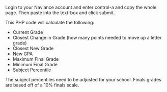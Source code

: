 Login to your Naviance account and enter control-a and copy the whole page. Then paste into the text-box and click submit.

This PHP code will calculate the following:
- Current Grade
- Closest Change in Grade (how many points needed to move up a letter grade)
- Closest New Grade
- New GPA
- Maximum Final Grade
- Minimum Final Grade
- Subject Percentile

The subject percentiles need to be adjusted for your school. Finals grades are based off of a 10% finals scale.
